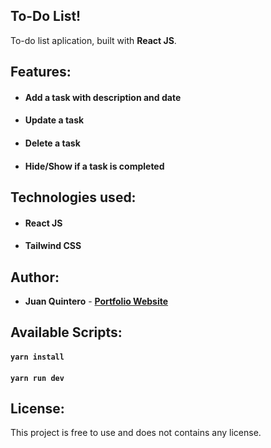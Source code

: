 ## To-Do List!

To-do list aplication, built with **React JS**.

## Features:

- #### Add a task with description and date
- #### Update a task
- #### Delete a task
- #### Hide/Show if a task is completed

## Technologies used:

- #### **React JS**
- #### **Tailwind CSS**

## Author:

- **Juan Quintero** - **[Portfolio Website](https://juanquintero.me)**

## Available Scripts:

#### `yarn install`

#### `yarn run dev`

## License:

This project is free to use and does not contains any license.
